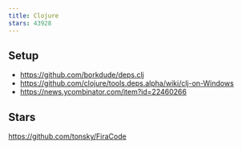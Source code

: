```yaml
---
title: Clojure
stars: 43928
---
```


## Setup

- <https://github.com/borkdude/deps.clj>
- <https://github.com/clojure/tools.deps.alpha/wiki/clj-on-Windows>
- <https://news.ycombinator.com/item?id=22460266>

## Stars

<https://github.com/tonsky/FiraCode>
